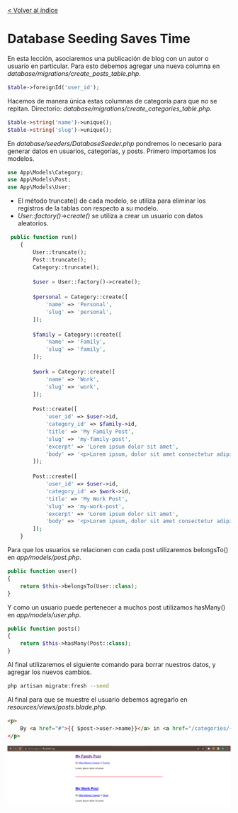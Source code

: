 [< Volver al índice](/docs/readme.md)

# Database Seeding Saves Time

En esta lección, asociaremos una publicación de blog con un autor o usuario en particular. Para esto debemos agregar una nueva columna en *database/migrations/create_posts_table.php*.

```php
$table->foreignId('user_id');
```
Hacemos de manera única estas columnas de categoría para que no se repitan. Directorio: *database/migrations/create_categories_table.php*.
```php    
$table->string('name')->unique();
$table->string('slug')->unique();
```
En *database/seeders/DatabaseSeeder.php* pondremos lo necesario para generar datos en usuarios, categorías, y posts. Primero importamos los modelos. 
```php  
use App\Models\Category;
use App\Models\Post;
use App\Models\User;
```
- El método truncate() de cada modelo, se utiliza para eliminar los registros de la tablas con respecto a su modelo.
- *User::factory()->create()* se utiliza a crear un usuario con datos aleatorios. 

```php   
 public function run()
    {
        User::truncate();
        Post::truncate();
        Category::truncate();

        $user = User::factory()->create();

        $personal = Category::create([
            'name' => 'Personal',
            'slug' => 'personal',
        ]);

        $family = Category::create([
            'name' => 'Family',
            'slug' => 'family',
        ]);

        $work = Category::create([
            'name' => 'Work',
            'slug' => 'work',
        ]);

        Post::create([
            'user_id' => $user->id,
            'category_id' => $family->id,
            'title' => 'My Family Post',
            'slug' => 'my-family-post',
            'excerpt' => 'Lorem ipsum dolor sit amet',
            'body' => '<p>Lorem ipsum, dolor sit amet consectetur adipisicing elit. Unde alias animi distinctio vel officiis maiores, sed officia sint incidunt, porro eos veniam accusantium aspernatur eius excepturi neque impedit numquam nemo!</p>',
        ]);

        Post::create([
            'user_id' => $user->id,
            'category_id' => $work->id,
            'title' => 'My Work Post',
            'slug' => 'my-work-post',
            'excerpt' => 'Lorem ipsum dolor sit amet',
            'body' => '<p>Lorem ipsum, dolor sit amet consectetur adipisicing elit. Unde alias animi distinctio vel officiis maiores, sed officia sint incidunt, porro eos veniam accusantium aspernatur eius excepturi neque impedit numquam nemo!</p>',
        ]);
    }
```
Para que los usuarios se relacionen con cada post utilizaremos belongsTo() en *app/models/post.php*.
```php   
public function user()
{
    return $this->belongsTo(User::class);
}
```
Y como un usuario puede pertenecer a muchos post utilizamos hasMany() en *app/models/user.php*.
```php   
public function posts() 
{
    return $this->hasMany(Post::class);
}

```
Al final utilizaremos el siguiente comando para borrar nuestros datos, y agregar los nuevos cambios. 

```bash 
php artisan migrate:fresh --seed
```
Al final para que se muestre el usuario debemos agregarlo en *resources/views/posts.blade.php*.
```html
<p>
    By <a href="#">{{ $post->user->name}}</a> in <a href="/categories/{{$post->category->slug}}">{{ $post->category->name}}</a>
</p>
```

![image](./images/Usuario%20por%20post%20ep27.png "Usuario por post")